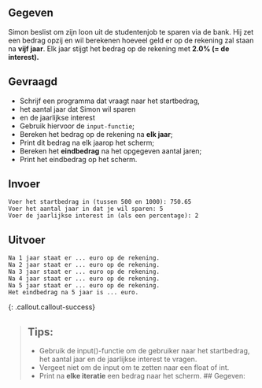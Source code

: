 ## Gegeven

Simon beslist om zijn loon uit de studentenjob te sparen via de bank. Hij zet een bedrag opzij en wil berekenen hoeveel geld er op de rekening zal staan na **vijf jaar**. Elk jaar stijgt het bedrag op de rekening met **2.0% (= de interest).**

## Gevraagd

* Schrijf een programma dat vraagt naar het startbedrag, 
* het aantal jaar dat Simon wil sparen 
* en de jaarlijkse interest 
* Gebruik hiervoor de `input-functie`;
* Bereken het bedrag op de rekening na **elk jaar**; 
* Print dit bedrag na elk jaarop het scherm; 
* Bereken het **eindbedrag** na het opgegeven aantal jaren;
* Print het eindbedrag op het scherm.

## Invoer
```
Voer het startbedrag in (tussen 500 en 1000): 750.65
Voer het aantal jaar in dat je wil sparen: 5
Voer de jaarlijkse interest in (als een percentage): 2

```


## Uitvoer
```
Na 1 jaar staat er ... euro op de rekening. 
Na 2 jaar staat er ... euro op de rekening.
Na 3 jaar staat er ... euro op de rekening.
Na 4 jaar staat er ... euro op de rekening.
Na 5 jaar staat er ... euro op de rekening.
Het eindbedrag na 5 jaar is ... euro.

```

{: .callout.callout-success}
>## Tips: 
>* Gebruik de input()-functie om de gebruiker naar het startbedrag, het aantal jaar en de jaarlijkse interest te vragen. 
>* Vergeet niet om de input om te zetten naar een float of int.
>* Print na **elke iteratie** een bedrag naar het scherm. ## Gegeven:
